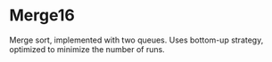 # Merge16
Merge sort, implemented with two queues.  Uses bottom-up strategy, optimized
to minimize the number of runs.
